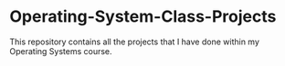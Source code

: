 # Operating-System-Class-Projects
This repository contains all the projects that I have done within my Operating Systems course.
